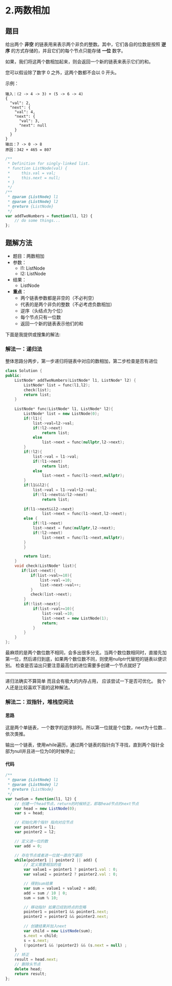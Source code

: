 # 2.两数相加

## 题目
给出两个 **非空** 的链表用来表示两个非负的整数。其中，它们各自的位数是按照 **逆序** 的方式存储的，并且它们的每个节点只能存储 **一位** 数字。

如果，我们将这两个数相加起来，则会返回一个新的链表来表示它们的和。

您可以假设除了数字 0 之外，这两个数都不会以 0 开头。

示例：
```
输入：(2 -> 4 -> 3) + (5 -> 6 -> 4)
{
  "val": 2,
  "next": {
    "val": 4,
    "next": {
      "val": 3,
      "next": null
    }
  }
}
输出：7 -> 0 -> 8
原因：342 + 465 = 807
```

```javascript
/**
 * Definition for singly-linked list.
 * function ListNode(val) {
 *     this.val = val;
 *     this.next = null;
 * }
 */
/**
 * @param {ListNode} l1
 * @param {ListNode} l2
 * @return {ListNode}
 */
var addTwoNumbers = function(l1, l2) {
    // do some things...
};
```

## 题解方法
- 题目：两数相加
- 参数：
    + l1: ListNode
    + l2: ListNode
- 结果：
    + ListNode
- **重点**：
    + 两个链表参数都是非空的（不必判空）
    + 代表的是两个非负的整数（不必考虑负数相加）
    + 逆序（头结点为个位）
    + 每个节点只有一位数
    + 返回一个新的链表表示他们的和

下面是我提供或搜集的解法:

### 解法一：递归法

整体思路分两步，第一步递归将链表中对应的数相加，第二步检查是否有进位

```C++
class Solution {
public:
    ListNode* addTwoNumbers(ListNode* l1, ListNode* l2) {
        ListNode* list = func(l1,l2);
        check(list);
        return list;
    }
    
    ListNode* func(ListNode* l1, ListNode* l2){
        ListNode* list = new ListNode(0);
        if(!l1){
            list->val=l2->val;
            if(!l2->next)
                return list;
            else
                list->next = func(nullptr,l2->next);
        }
        if(!l2){
            list->val = l1->val;
            if(!l1->next)
                return list;
            else
                list->next = func(l1->next,nullptr);
        }
        if(l1&&l2){
            list->val = l1->val+l2->val;
            if(!l1->next&&!l2->next)
                return list;
        
        if(l1->next&&l2->next)
                list->next = func(l1->next,l2->next);
        else {
            if(!l1->next)
            list->next = func(nullptr,l2->next);
            if(!l2->next)
                list->next = func(l1->next,nullptr);
        }
        }

        return list;
    }
    void check(ListNode* list){
       if(list->next){
           if(list->val>=10){
               list->val-=10;
               list->next->val++;
           }
           check(list->next);
        }
        if(!list->next){
            if(list->val>=10){
                list->val-=10;
                list->next = new ListNode(1);
                return;
            }
        }
    }
};
```

最麻烦的是两个数位数不相同，会多出很多分支。当两个数位数相同时，直接先加第一位，然后递归到底，如果两个数位数不同，则使用nullptr代替短的链表以便识别。
检查是否溢出只要注意最高位的进位需要多创建一个节点就好了

---

递归法确实不算简单 而且会有极大的内存占用， 应该尝试一下是否可优化。 我个人还是比较喜欢下面的这种解法。


### 解法二：双指针，堆栈空间法

#### 思路

这是两个单链表，一个数字的逆序排列。所以第一位就是个位数，next为十位数... 依次类推。

输出一个链表，使用while遍历，通过两个链表的指针向下寻找，直到两个指针全部为null并且进一位为0的时候停止;

#### 代码

```javascript
/**
 * @param {ListNode} l1
 * @param {ListNode} l2
 * @return {ListNode}
 */
var twoSum = function(l1, l2) {
    // 创建一个head节点，return的时候矫正，即取head节点的next节点
    var head = new ListNode(0);
    var s = head;

    // 初始化两个指针 指向对应节点
    var pointer1 = l1;
    var pointer2 = l2;

    // 定义进一位的数
    var add = 0;

    // 存在节点或者进一位就一直向下遍历
    while(pointer1 || pointer2 || add) {
        // 定义需要相加的值
        var value1 = pointer1 ? pointer1.val : 0;
        var value2 = pointer2 ? pointer2.val : 0;

        // 得到sum结果
        var sum = value1 + value2 + add;
        add = sum / 10 | 0;
        sum = sum % 10;

        // 移动指针 如果已经到终点的忽略
        pointer1 = pointer1 && pointer1.next;
        pointer2 = pointer2 && pointer2.next;
        
        // 创建结果并加入next
        var child = new ListNode(sum);
        s.next = child;
        s = s.next;
        (!pointer1 && !pointer2) && (s.next = null) ;
    }
    // 矫正
    result = head.next;
    // 删除头节点
    delete head;
    return result;
};
```
